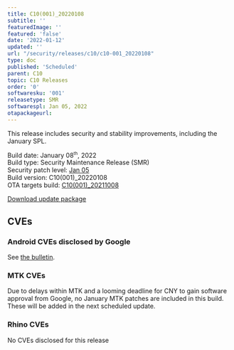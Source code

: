 ```yaml
---
title: C10(001)_20220108
subtitle: ''
featuredImage: ''
featured: 'false'
date: '2022-01-12'
updated: ''
url: "/security/releases/c10/c10-001_20220108"
type: doc
published: 'Scheduled'
parent: C10
topic: C10 Releases
order: '0'
softwaresku: '001'
releasetype: SMR
softwarespl: Jan 05, 2022
otapackageurl:
---
```


This release includes security and stability improvements, including the January SPL.

Build date: January 08<sup><small>th</small></sup>, 2022  
Build type: Security Maintenance Release (SMR)  
Security patch level: [Jan 05](https://source.android.com/security/bulletin/2022-01-01)  
Build version: C10(001)_20220108  
OTA targets build: [C10(001)_20211008](/security/releases/c10/c10-001_20211008)

<i class="far fa-cloud-download-alt"></i> [Download update package]()

## CVEs
### Android CVEs disclosed by Google

See [the bulletin](https://source.android.com/security/bulletin/2022-01-01).

### MTK CVEs

Due to delays within MTK and a looming deadline for CNY to gain software approval from Google, no January MTK patches are included in this build. These will be added in the next scheduled update.

### Rhino CVEs
No CVEs disclosed for this release
